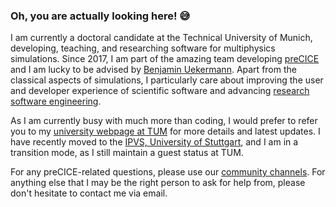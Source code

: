 ### Oh, you are actually looking here! 😅

I am currently a doctoral candidate at the Technical University of Munich, developing, teaching, and researching software for multiphysics simulations. Since 2017, I am part of the amazing team developing [preCICE](https://github.com/precice/) and I am lucky to be advised by [Benjamin Uekermann](https://github.com/uekerman). Apart from the classical aspects of simulations, I particularly care about improving the user and developer experience of scientific software and advancing [research software engineering](https://de-rse.org/en/).

As I am currently busy with much more than coding, I would prefer to refer you to my [university webpage at TUM](https://www.in.tum.de/en/i05/people/personen/gerasimos-chourdakis/) for more details and latest updates. I have recently moved to the [IPVS, University of Stuttgart](https://www.ipvs.uni-stuttgart.de/institute/team/Chourdakis/), and I am in a transition mode, as I still maintain a guest status at TUM.

For any preCICE-related questions, please use our [community channels](https://precice.org/community-channels.html). For anything else that I may be the right person to ask for help from, please don't hesitate to contact me via email.
